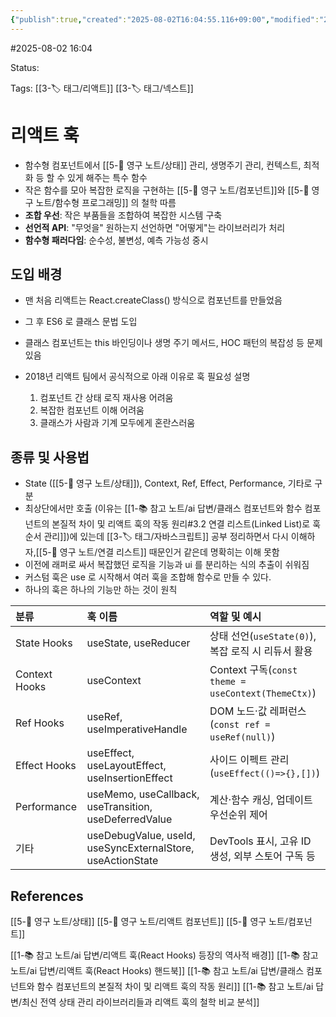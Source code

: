 ```yaml
---
{"publish":true,"created":"2025-08-02T16:04:55.116+09:00","modified":"2025-08-02T16:25:05.546+09:00","cssclasses":""}
---
```


#2025-08-02 16:04

Status: 

Tags: [[3-🏷️ 태그/리액트]] [[3-🏷️ 태그/넥스트]]

# 리액트 훅
- 함수형 컴포넌트에서 [[5-💎 영구 노트/상태]] 관리, 생명주기 관리, 컨텍스트, 최적화 등 할 수 있게 해주는 특수 함수
- 작은 함수를 모아 복잡한 로직을 구현하는 [[5-💎 영구 노트/컴포넌트]]와 [[5-💎 영구 노트/함수형 프로그래밍]] 의 철학 따름
-  **조합 우선**: 작은 부품들을 조합하여 복잡한 시스템 구축
- **선언적 API**: "무엇을" 원하는지 선언하면 "어떻게"는 라이브러리가 처리
- **함수형 패러다임**: 순수성, 불변성, 예측 가능성 중시
## 도입 배경
- 맨 처음 리액트는 React.createClass() 방식으로 컴포넌트를 만들었음
- 그 후 ES6 로 클래스 문법 도입
- 클래스 컴포넌트는 this 바인딩이나 생명 주기 메서드, HOC 패턴의 복잡성 등 문제 있음

- 2018년 리액트 팀에서 공식적으로 아래 이유로 훅 필요성 설명
	1. 컴포넌트 간 상태 로직 재사용 어려움
	2. 복잡한 컴포넌트 이해 어려움
	3. 클래스가 사람과 기계 모두에게 혼란스러움

## 종류 및 사용법
- State ([[5-💎 영구 노트/상태]]), Context, Ref, Effect, Performance, 기타로 구분
- 최상단에서만 호출 (이유는 [[1-📚 참고 노트/ai 답변/클래스 컴포넌트와 함수 컴포넌트의 본질적 차이 및 리액트 훅의 작동 원리#3.2 연결 리스트(Linked List)로 훅 순서 관리]])에 있는데 [[3-🏷️ 태그/자바스크립트]] 공부 정리하면서 다시 이해하자,[[5-💎 영구 노트/연결 리스트]] 때문인거 같은데 명확히는 이해 못함
- 이전에 래퍼로 싸서 복잡했던 로직을 기능과 ui 를 분리하는 식의 추출이 쉬워짐
- 커스텀 훅은 use 로 시작해서 여러 훅을 조합해 함수로 만들 수 있다.
- 하나의 훅은 하나의 기능만 하는 것이 원칙

| 분류            | 훅 이름                                                       | 역할 및 예시                                          |
| :------------ | :--------------------------------------------------------- | :----------------------------------------------- |
| State Hooks   | useState, useReducer                                       | 상태 선언(`useState(0)`), 복잡 로직 시 리듀서 활용             |
| Context Hooks | useContext                                                 | Context 구독(`const theme = useContext(ThemeCtx)`) |
| Ref Hooks     | useRef, useImperativeHandle                                | DOM 노드·값 레퍼런스(`const ref = useRef(null)`)        |
| Effect Hooks  | useEffect, useLayoutEffect, useInsertionEffect             | 사이드 이펙트 관리(`useEffect(()=>{},[])`)               |
| Performance   | useMemo, useCallback, useTransition, useDeferredValue      | 계산·함수 캐싱, 업데이트 우선순위 제어                           |
| 기타            | useDebugValue, useId, useSyncExternalStore, useActionState | DevTools 표시, 고유 ID 생성, 외부 스토어 구독 등               |

## References
 [[5-💎 영구 노트/상태]]
 [[5-💎 영구 노트/리액트 컴포넌트]]
 [[5-💎 영구 노트/컴포넌트]]

[[1-📚 참고 노트/ai 답변/리액트 훅(React Hooks) 등장의 역사적 배경]]
[[1-📚 참고 노트/ai 답변/리액트 훅(React Hooks) 핸드북]]
[[1-📚 참고 노트/ai 답변/클래스 컴포넌트와 함수 컴포넌트의 본질적 차이 및 리액트 훅의 작동 원리]]
[[1-📚 참고 노트/ai 답변/최신 전역 상태 관리 라이브러리들과 리액트 훅의 철학 비교 분석]]